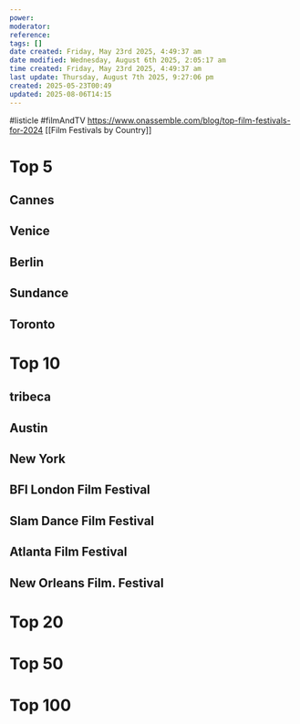 ```yaml
---
power: 
moderator: 
reference: 
tags: []
date created: Friday, May 23rd 2025, 4:49:37 am
date modified: Wednesday, August 6th 2025, 2:05:17 am
time created: Friday, May 23rd 2025, 4:49:37 am
last update: Thursday, August 7th 2025, 9:27:06 pm
created: 2025-05-23T00:49
updated: 2025-08-06T14:15
---
```

#listicle #filmAndTV 
https://www.onassemble.com/blog/top-film-festivals-for-2024
[[Film Festivals by Country]]
# Top 5
## Cannes
## Venice
## Berlin
## Sundance
## Toronto

# Top 10
## tribeca
## Austin
## New York
## BFI London Film Festival
## Slam Dance Film Festival
## Atlanta Film Festival
## New Orleans Film. Festival


# Top 20
# Top 50
# Top 100

